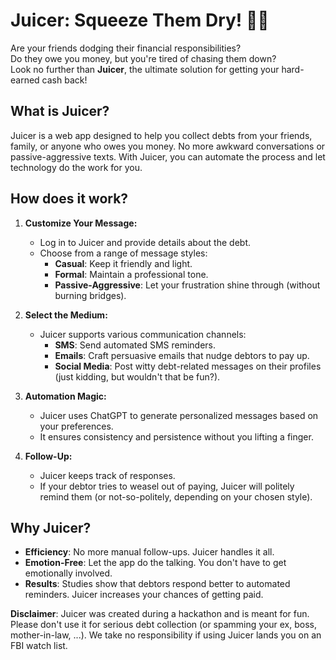 # Juicer: Squeeze Them Dry! 💸🍊

Are your friends dodging their financial responsibilities?  
Do they owe you money, but you're tired of chasing them down?  
Look no further than **Juicer**, the ultimate solution for getting your hard-earned cash back!

## What is Juicer?
Juicer is a web app designed to help you collect debts from your friends, family, or anyone who owes you money. No more awkward conversations or passive-aggressive texts. With Juicer, you can automate the process and let technology do the work for you.

## How does it work?
1. **Customize Your Message:**
   - Log in to Juicer and provide details about the debt.
   - Choose from a range of message styles:
     - **Casual**: Keep it friendly and light.
     - **Formal**: Maintain a professional tone.
     - **Passive-Aggressive**: Let your frustration shine through (without burning bridges).

2. **Select the Medium:**
   - Juicer supports various communication channels:
     - **SMS**: Send automated SMS reminders.
     - **Emails**: Craft persuasive emails that nudge debtors to pay up.
     - **Social Media**: Post witty debt-related messages on their profiles (just kidding, but wouldn't that be fun?).

3. **Automation Magic:**
   - Juicer uses ChatGPT to generate personalized messages based on your preferences.
   - It ensures consistency and persistence without you lifting a finger.

4. **Follow-Up:**
   - Juicer keeps track of responses.
   - If your debtor tries to weasel out of paying, Juicer will politely remind them (or not-so-politely, depending on your chosen style).

## Why Juicer?
- **Efficiency**: No more manual follow-ups. Juicer handles it all.
- **Emotion-Free**: Let the app do the talking. You don't have to get emotionally involved.
- **Results**: Studies show that debtors respond better to automated reminders. Juicer increases your chances of getting paid.

**Disclaimer**: Juicer was created during a hackathon and is meant for fun. Please don't use it for serious debt collection (or spamming your ex, boss, mother-in-law, ...). We take no responsibility if using Juicer lands you on an FBI watch list.
